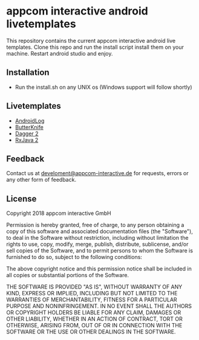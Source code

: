 # appcom interactive android livetemplates

This repository contains the current appcom interactive android live templates. Clone this repo and run the install script
install them on your machine. Restart android studio and enjoy.

Installation
-

* Run the install.sh on any UNIX os (Windows support will follow shortly)

Livetemplates
-

* [AndroidLog](documentation/AppcomAndroidLog.md)
* [ButterKnife](documentation/AppcomButterKnife.md)
* [Dagger 2](documentation/AppcomDagger2.md)
* [RxJava 2](documentation/AppcomRxJava2.md)

Feedback
-

Contact us at <a href="mailto:develoment@appcom-interactive.de">develoment@appcom-interactive.de</a> for requests, errors 
or any other form of feedback. 

License
-------

Copyright 2018 appcom interactive GmbH

Permission is hereby granted, free of charge, to any person obtaining a copy of this software and associated documentation files (the "Software"), to deal in the Software without restriction, including without limitation the rights to use, copy, modify, merge, publish, distribute, sublicense, and/or sell copies of the Software, and to permit persons to whom the Software is furnished to do so, subject to the following conditions:

The above copyright notice and this permission notice shall be included in all copies or substantial portions of the Software.

THE SOFTWARE IS PROVIDED "AS IS", WITHOUT WARRANTY OF ANY KIND, EXPRESS OR IMPLIED, INCLUDING BUT NOT LIMITED TO THE WARRANTIES OF MERCHANTABILITY, FITNESS FOR A PARTICULAR PURPOSE AND NONINFRINGEMENT. IN NO EVENT SHALL THE AUTHORS OR COPYRIGHT HOLDERS BE LIABLE FOR ANY CLAIM, DAMAGES OR OTHER LIABILITY, WHETHER IN AN ACTION OF CONTRACT, TORT OR OTHERWISE, ARISING FROM, OUT OF OR IN CONNECTION WITH THE SOFTWARE OR THE USE OR OTHER DEALINGS IN THE SOFTWARE.
